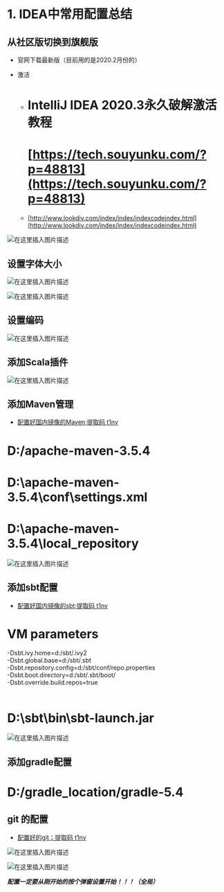 # 1. IDEA中常用配置总结

## 从社区版切换到旗舰版

- 官网下载最新版（目前用的是2020.2月份的）
    
- 激活
    
    - # IntelliJ IDEA 2020.3永久破解激活教程
        
        # [https://tech.souyunku.com/?p=48813](https://tech.souyunku.com/?p=48813)
        
    - [http://www.lookdiv.com/index/index/indexcodeindex.html](http://www.lookdiv.com/index/index/indexcodeindex.html)
        

![在这里插入图片描述](https://img-blog.csdnimg.cn/20200814155531989.png?x-oss-process=image/watermark,type_ZmFuZ3poZW5naGVpdGk,shadow_10,text_aHR0cHM6Ly9ibG9nLmNzZG4ubmV0L2ZhbmppYW5oYWk=,size_16,color_FFFFFF,t_70#pic_center)

## 设置字体大小

![在这里插入图片描述](https://img-blog.csdnimg.cn/20200814155935568.png?x-oss-process=image/watermark,type_ZmFuZ3poZW5naGVpdGk,shadow_10,text_aHR0cHM6Ly9ibG9nLmNzZG4ubmV0L2ZhbmppYW5oYWk=,size_16,color_FFFFFF,t_70#pic_center)

![在这里插入图片描述](https://img-blog.csdnimg.cn/20200814160014779.png?x-oss-process=image/watermark,type_ZmFuZ3poZW5naGVpdGk,shadow_10,text_aHR0cHM6Ly9ibG9nLmNzZG4ubmV0L2ZhbmppYW5oYWk=,size_16,color_FFFFFF,t_70#pic_center)

## 设置编码

![在这里插入图片描述](https://img-blog.csdnimg.cn/202008141603307.png?x-oss-process=image/watermark,type_ZmFuZ3poZW5naGVpdGk,shadow_10,text_aHR0cHM6Ly9ibG9nLmNzZG4ubmV0L2ZhbmppYW5oYWk=,size_16,color_FFFFFF,t_70#pic_center)

## 添加Scala插件

![在这里插入图片描述](https://img-blog.csdnimg.cn/2020081416023649.png?x-oss-process=image/watermark,type_ZmFuZ3poZW5naGVpdGk,shadow_10,text_aHR0cHM6Ly9ibG9nLmNzZG4ubmV0L2ZhbmppYW5oYWk=,size_16,color_FFFFFF,t_70#pic_center)

## 添加Maven管理

- [配置好国内镜像的Maven;提取码 t1nv](https://pan.baidu.com/s/1lKLDDylvd1C0Xm49G2PqGQ)
    

# D:/apache-maven-3.5.4  
# D:\apache-maven-3.5.4\conf\settings.xml  
# D:\apache-maven-3.5.4\local_repository

![在这里插入图片描述](https://img-blog.csdnimg.cn/20200814161204784.png?x-oss-process=image/watermark,type_ZmFuZ3poZW5naGVpdGk,shadow_10,text_aHR0cHM6Ly9ibG9nLmNzZG4ubmV0L2ZhbmppYW5oYWk=,size_16,color_FFFFFF,t_70#pic_center)

## 添加sbt配置

- [配置好国内镜像的sbt;提取码 t1nv](https://pan.baidu.com/s/1lKLDDylvd1C0Xm49G2PqGQ)
    

# VM parameters  
-Dsbt.ivy.home=d:/sbt/.ivy2  
-Dsbt.global.base=d:/sbt/.sbt  
-Dsbt.repository.config=d:/sbt/conf/repo.properties  
-Dsbt.boot.directory=d:/sbt/.sbt/boot/  
-Dsbt.override.build.repos=true  
​  
# D:\sbt\bin\sbt-launch.jar

![在这里插入图片描述](https://img-blog.csdnimg.cn/20200814162159927.png?x-oss-process=image/watermark,type_ZmFuZ3poZW5naGVpdGk,shadow_10,text_aHR0cHM6Ly9ibG9nLmNzZG4ubmV0L2ZhbmppYW5oYWk=,size_16,color_FFFFFF,t_70#pic_center)

## 添加gradle配置

# D:/gradle_location/gradle-5.4

## git 的配置

- [配置好的git；提取码 t1nv](https://pan.baidu.com/s/1lKLDDylvd1C0Xm49G2PqGQ)
    

![在这里插入图片描述](https://img-blog.csdnimg.cn/20200814163823460.png?x-oss-process=image/watermark,type_ZmFuZ3poZW5naGVpdGk,shadow_10,text_aHR0cHM6Ly9ibG9nLmNzZG4ubmV0L2ZhbmppYW5oYWk=,size_16,color_FFFFFF,t_70#pic_center)

![在这里插入图片描述](https://img-blog.csdnimg.cn/20200814164324301.png?x-oss-process=image/watermark,type_ZmFuZ3poZW5naGVpdGk,shadow_10,text_aHR0cHM6Ly9ibG9nLmNzZG4ubmV0L2ZhbmppYW5oYWk=,size_16,color_FFFFFF,t_70#pic_center)

_**配置一定要从刚开始的按个弹窗设置开始！！！（全局）**_